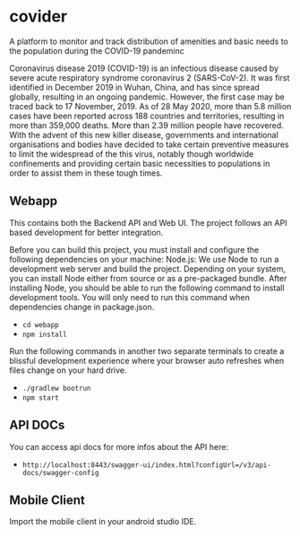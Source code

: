 # covider

A platform to monitor and track distribution of amenities and basic needs to the population during the COVID-19 pandeminc

Coronavirus disease 2019 (COVID-19) is an infectious disease caused by severe acute respiratory syndrome coronavirus 2 (SARS-CoV-2). It was first identified in December 2019 in Wuhan, China, and has since spread globally, resulting in an ongoing pandemic. However, the first case may be traced back to 17 November, 2019. As of 28 May 2020, more than 5.8 million cases have been reported across 188 countries and territories, resulting in more than 359,000 deaths. More than 2.39 million people have recovered. With the advent of this new killer disease, governments and international organisations and bodies have decided to take certain preventive measures to limit the widespread of the this virus, notably though worldwide confinements and providing certain basic necessities to populations in order to assist them in these tough times.

## Webapp

This contains both the Backend API and Web UI. The project follows an API based development for better integration.

Before you can build this project, you must install and configure the following dependencies on your machine: 
Node.js: We use Node to run a development web server and build the project. Depending on your system, you can install Node
either from source or as a pre-packaged bundle. 
After installing Node, you should be able to run the following command to install development tools. You will only need to run this
command when dependencies change in package.json. 
- `cd webapp`
- `npm install`

Run the following commands in another two separate terminals to create a blissful development experience where your browser auto
refreshes when files change on your hard drive. 
- `./gradlew bootrun`
- `npm start`

## API DOCs
You can access api docs for more infos about the API here:
- `http://localhost:8443/swagger-ui/index.html?configUrl=/v3/api-docs/swagger-config`

## Mobile Client

Import the mobile client in your android studio IDE.
